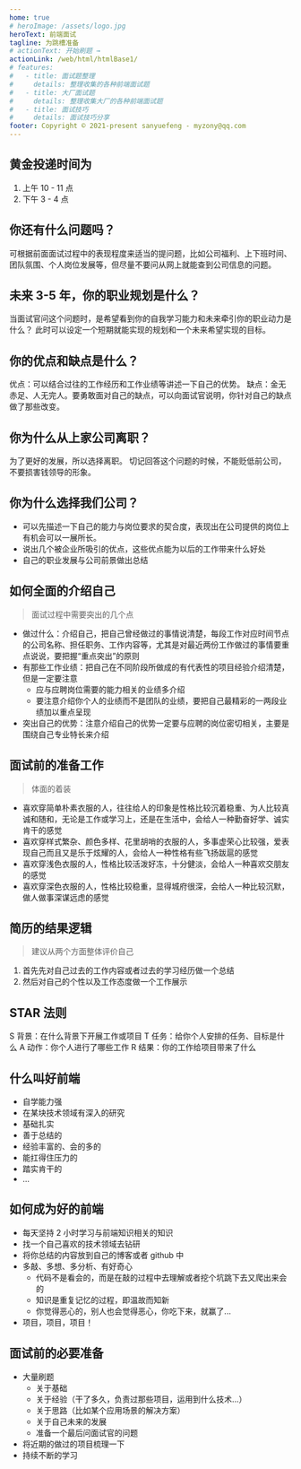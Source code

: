 ```yaml
---
home: true
# heroImage: /assets/logo.jpg
heroText: 前端面试
tagline: 为跳槽准备
# actionText: 开始刷题 →
actionLink: /web/html/htmlBase1/
# features:
#   - title: 面试题整理
#     details: 整理收集的各种前端面试题
#   - title: 大厂面试题
#     details: 整理收集大厂的各种前端面试题
#   - title: 面试技巧
#     details: 面试技巧分享
footer: Copyright © 2021-present sanyuefeng - myzony@qq.com
---
```


## 黄金投递时间为

1. 上午 10 - 11 点
2. 下午 3 - 4 点

## 你还有什么问题吗？

可根据前面面试过程中的表现程度来适当的提问题，比如公司福利、上下班时间、团队氛围、个人岗位发展等，但尽量不要问从网上就能查到公司信息的问题。

## 未来 3-5 年，你的职业规划是什么？

当面试官问这个问题时，是希望看到你的自我学习能力和未来牵引你的职业动力是什么？
此时可以设定一个短期就能实现的规划和一个未来希望实现的目标。

## 你的优点和缺点是什么？

优点：可以结合过往的工作经历和工作业绩等讲述一下自己的优势。
缺点：金无赤足、人无完人。要勇敢面对自己的缺点，可以向面试官说明，你针对自己的缺点做了那些改变。

## 你为什么从上家公司离职？

为了更好的发展，所以选择离职。
切记回答这个问题的时候，不能贬低前公司，不要损害钱领导的形象。

## 你为什么选择我们公司？

- 可以先描述一下自己的能力与岗位要求的契合度，表现出在公司提供的岗位上有机会可以一展所长。
- 说出几个被企业所吸引的优点，这些优点能为以后的工作带来什么好处
- 自己的职业发展与公司前景做出总结

## 如何全面的介绍自己

> 面试过程中需要突出的几个点

- 做过什么：介绍自己，把自己曾经做过的事情说清楚，每段工作对应时间节点的公司名称、担任职务、工作内容等，尤其是对最近两份工作做过的事情要重点说说，要把握“重点突出”的原则
- 有那些工作业绩：把自己在不同阶段所做成的有代表性的项目经验介绍清楚，但是一定要注意
  - 应与应聘岗位需要的能力相关的业绩多介绍
  - 要注意介绍你个人的业绩而不是团队的业绩，要把自己最精彩的一两段业绩加以重点呈现
- 突出自己的优势：注意介绍自己的优势一定要与应聘的岗位密切相关，主要是围绕自己专业特长来介绍

## 面试前的准备工作

> 体面的着装

- 喜欢穿简单朴素衣服的人，往往给人的印象是性格比较沉着稳重、为人比较真诚和随和，无论是工作或学习上，还是在生活中，会给人一种勤奋好学、诚实肯干的感觉
- 喜欢穿样式繁杂、颜色多样、花里胡哨的衣服的人，多事虚荣心比较强，爱表现自己而且又是乐于炫耀的人，会给人一种性格有些飞扬跋扈的感觉
- 喜欢穿浅色衣服的人，性格比较活泼好冻，十分健淡，会给人一种喜欢交朋友的感觉
- 喜欢穿深色衣服的人，性格比较稳重，显得城府很深，会给人一种比较沉默，做人做事深谋远虑的感觉

## 简历的结果逻辑

> 建议从两个方面整体评价自己

1. 首先先对自己过去的工作内容或者过去的学习经历做一个总结
2. 然后对自己的个性以及工作态度做一个工作展示

## STAR 法则

S 背景：在什么背景下开展工作或项目
T 任务：给你个人安排的任务、目标是什么
A 动作：你个人进行了哪些工作
R 结果：你的工作给项目带来了什么

## 什么叫好前端

- 自学能力强
- 在某块技术领域有深入的研究
- 基础扎实
- 善于总结的
- 经验丰富的、会的多的
- 能扛得住压力的
- 踏实肯干的
- ...

## 如何成为好的前端

- 每天坚持 2 小时学习与前端知识相关的知识
- 找一个自己喜欢的技术领域去钻研
- 将你总结的内容放到自己的博客或者 github 中
- 多敲、多想、多分析、有好奇心
  - 代码不是看会的，而是在敲的过程中去理解或者挖个坑跳下去又爬出来会的
  - 知识是重复记忆的过程，即温故而知新
  - 你觉得恶心的，别人也会觉得恶心，你吃下来，就赢了...
- 项目，项目，项目！

## 面试前的必要准备

- 大量刷题
  - 关于基础
  - 关于经验（干了多久，负责过那些项目，运用到什么技术...）
  - 关于思路（比如某个应用场景的解决方案）
  - 关于自己未来的发展
  - 准备一个最后问面试官的问题
- 将近期的做过的项目梳理一下
- 持续不断的学习
